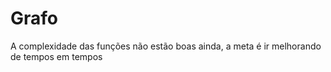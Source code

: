 # Grafo
A complexidade das funções não estão boas ainda, a meta é ir melhorando de tempos em tempos
